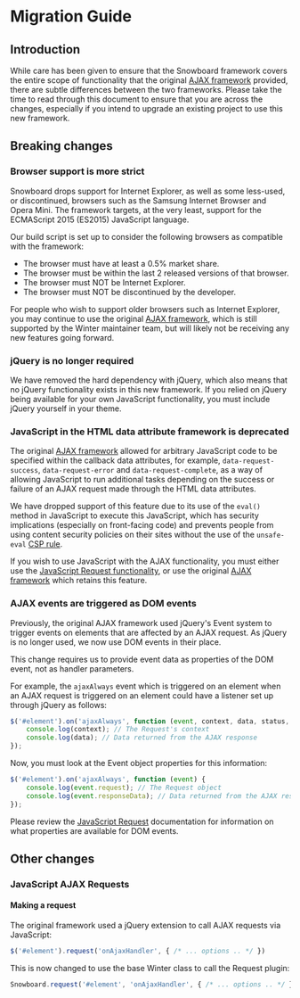 # Migration Guide

## Introduction

While care has been given to ensure that the Snowboard framework covers the entire scope of functionality that the original [AJAX framework](../ajax/introduction.md) provided, there are subtle differences between the two frameworks. Please take the time to read through this document to ensure that you are across the changes, especially if you intend to upgrade an existing project to use this new framework.

## Breaking changes

### Browser support is more strict

Snowboard drops support for Internet Explorer, as well as some less-used, or discontinued, browsers such as the Samsung Internet Browser and Opera Mini. The framework targets, at the very least, support for the ECMAScript 2015 (ES2015) JavaScript language.

Our build script is set up to consider the following browsers as compatible with the framework:

- The browser must have at least a 0.5% market share.
- The browser must be within the last 2 released versions of that browser.
- The browser must NOT be Internet Explorer.
- The browser must NOT be discontinued by the developer.

For people who wish to support older browsers such as Internet Explorer, you may continue to use the original [AJAX framework](../ajax/introduction.md), which is still supported by the Winter maintainer team, but will likely not be receiving any new features going forward.

### jQuery is no longer required

We have removed the hard dependency with jQuery, which also means that no jQuery functionality exists in this new framework. If you relied on jQuery being available for your own JavaScript functionality, you must include jQuery yourself in your theme.

### JavaScript in the HTML data attribute framework is deprecated

The original [AJAX framework](../ajax/attributes-api.md#available-data-attributes) allowed for arbitrary JavaScript code to be specified within the callback data attributes, for example, `data-request-success`, `data-request-error` and `data-request-complete`, as a way of allowing JavaScript to run additional tasks depending on the success or failure of an AJAX request made through the HTML data attributes.

We have dropped support of this feature due to its use of the `eval()` method in JavaScript to execute this JavaScript, which has security implications (especially on front-facing code) and prevents people from using content security policies on their sites without the use of the `unsafe-eval` [CSP rule](https://developer.mozilla.org/en-US/docs/Web/HTTP/Headers/Content-Security-Policy/script-src).

If you wish to use JavaScript with the AJAX functionality, you must either use the [JavaScript Request functionality](../snowboard/request.md), or use the original [AJAX framework](../ajax/introduction.md) which retains this feature.

### AJAX events are triggered as DOM events

Previously, the original AJAX framework used jQuery's Event system to trigger events on elements that are affected by an AJAX request. As jQuery is no longer used, we now use DOM events in their place.

This change requires us to provide event data as properties of the DOM event, not as handler parameters.

For example, the `ajaxAlways` event which is triggered on an element when an AJAX request is triggered on an element could have a listener set up through jQuery as follows:

```js
$('#element').on('ajaxAlways', function (event, context, data, status, xhr) {
    console.log(context); // The Request's context
    console.log(data); // Data returned from the AJAX response
});
```

Now, you must look at the Event object properties for this information:

```js
$('#element').on('ajaxAlways', function (event) {
    console.log(event.request); // The Request object
    console.log(event.responseData); // Data returned from the AJAX response
});
```

Please review the [JavaScript Request](../snowboard/request.md) documentation for information on what properties are available for DOM events.

## Other changes

### JavaScript AJAX Requests

#### Making a request

The original framework used a jQuery extension to call AJAX requests via JavaScript:

```js
$('#element').request('onAjaxHandler', { /* ... options .. */ })
```

This is now changed to use the base Winter class to call the Request plugin:

```js
Snowboard.request('#element', 'onAjaxHandler', { /* ... options .. */ });
```
